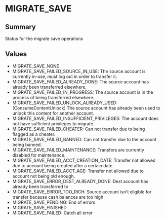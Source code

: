 # MIGRATE_SAVE

## Summary
Status for the migrate save operations

## Values
* MIGRATE_SAVE_NONE
* MIGRATE_SAVE_FAILED_SOURCE_IN_USE: The source account is currently in-use, must log out in order to transfer it.
* MIGRATE_SAVE_FAILED_ALREADY_DONE: The source account has already been transferred elsewhere.
* MIGRATE_SAVE_FAILED_IN_PROGRESS: The source account is in the process of being transferred elsewhere.
* MIGRATE_SAVE_FAILED_UNLOCK_ALREADY_USED: (ConsumeContentUnlock) The source account has already been used to unlock this content for another account.
* MIGRATE_SAVE_FAILED_INSUFFICIENT_PRIVILEGES: The account does not have sufficient privileges to migrate.
* MIGRATE_SAVE_FAILED_CHEATER: Can not transfer due to being flagged as a cheater.
* MIGRATE_SAVE_FAILED_BANNED: Can not transfer due to the account being banned.
* MIGRATE_SAVE_FAILED_MAINTENANCE: Transfers are currently disabled for maintenance.
* MIGRATE_SAVE_FAILED_ACCT_CREATION_DATE: Transfer not allowed due to account being created after a certain date.
* MIGRATE_SAVE_FAILED_ACCT_AGE: Transfer not allowed due to account not being old enough.
* MIGRATE_SAVE_ERROR_DEST_ALREADY_DONE: Dest account has already been transferred to
* MIGRATE_SAVE_ERROR_TOO_RICH: Source account isn't eligible for transfer because cash balances are too high
* MIGRATE_SAVE_PENDING: End of errors
* MIGRATE_SAVE_FINISHED
* MIGRATE_SAVE_FAILED: Catch all error